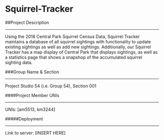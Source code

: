 # Squirrel-Tracker

##Project Description
***
Using the 2018 Central Park Squirrel Census Data, Squirrel Tracker maintains a database of all squirrel sightings with functionality to update existing sightings as well as add new sightings. Additionally, our Squirrel Tracker has a map display of Central Park that displays sightings, as well as a statistics page that shows a snapshop of the accumulated squirrel sighting data. 

###Group Name & Section
***
Project Studio 54 (i.e. Group 54), Section 001

####Project Member UNIs
***
UNIs: [am5513, km3244]

#####Deployment
***
Link to server: [INSERT HERE]


